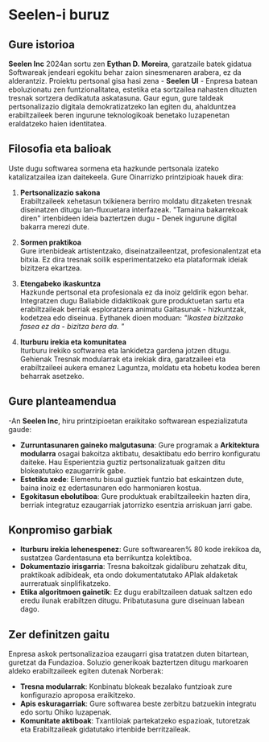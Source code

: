# Seelen-i buruz

## Gure istorioa

**Seelen Inc** 2024an sortu zen **Eythan D. Moreira**, garatzaile batek gidatua
Softwareak jendeari egokitu behar zaion sinesmenaren arabera, ez da alderantziz.
Proiektu pertsonal gisa hasi zena - **Seelen UI** - Enpresa batean eboluzionatu
zen funtzionalitatea, estetika eta sortzailea nahasten dituzten tresnak sortzera
dedikatuta askatasuna. Gaur egun, gure taldeak pertsonalizazio digitala
demokratizatzeko lan egiten du, ahalduntzea erabiltzaileek beren ingurune
teknologikoak benetako luzapenetan eraldatzeko haien identitatea.

## Filosofia eta balioak

Uste dugu softwarea sormena eta hazkunde pertsonala izateko katalizatzailea izan
daitekeela. Gure Oinarrizko printzipioak hauek dira:

1. **Pertsonalizazio sakona**\
   Erabiltzaileek xehetasun txikienera berriro moldatu ditzaketen tresnak
   diseinatzen ditugu lan-fluxuetara interfazeak. "Tamaina bakarrekoak diren"
   irtenbideen ideia baztertzen dugu \- Denek ingurune digital bakarra merezi
   dute.

2. **Sormen praktikoa**\
   Gure irtenbideak artistentzako, diseinatzaileentzat, profesionalentzat eta
   bitxia. Ez dira tresnak soilik esperimentatzeko eta plataformak ideiak
   bizitzera ekartzea.

3. **Etengabeko ikaskuntza**\
   Hazkunde pertsonal eta profesionala ez da inoiz geldirik egon behar.
   Integratzen dugu Baliabide didaktikoak gure produktuetan sartu eta
   erabiltzaileak berriak esploratzera animatu Gaitasunak - hizkuntzak, kodetzea
   edo diseinua. Eythanek dioen moduan: _"Ikastea bizitzako fasea ez da -
   bizitza bera da. "_

4. **Iturburu irekia eta komunitatea**\
   Iturburu irekiko softwarea eta lankidetza gardena jotzen ditugu. Gehienak
   Tresnak modularrak eta irekiak dira, garatzaileei eta erabiltzaileei aukera
   emanez Laguntza, moldatu eta hobetu kodea beren beharrak asetzeko.

## Gure planteamendua

-An **Seelen Inc**, hiru printzipioetan eraikitako softwarean espezializatuta
gaude:

- **Zurruntasunaren gaineko malgutasuna**: Gure programak a **Arkitektura
  modularra** osagai bakoitza aktibatu, desaktibatu edo berriro konfiguratu
  daiteke. Hau Esperientzia guztiz pertsonalizatuak gaitzen ditu blokeatutako
  ezaugarririk gabe.
- **Estetika xede**: Elementu bisual guztiek funtzio bat eskaintzen dute, baina
  inoiz ez edertasunaren edo harmoniaren kostua.
- **Egokitasun ebolutiboa**: Gure produktuak erabiltzaileekin hazten dira,
  berriak integratuz ezaugarriak jatorrizko esentzia arriskuan jarri gabe.

## Konpromiso garbiak

- **Iturburu irekia lehenespenez**: Gure softwarearen% 80 kode irekikoa da,
  sustatzea Gardentasuna eta berrikuntza kolektiboa.
- **Dokumentazio irisgarria**: Tresna bakoitzak gidaliburu zehatzak ditu,
  praktikoak adibideak, eta ondo dokumentatutako APIak aldaketak aurreratuak
  sinplifikatzeko.
- **Etika algoritmoen gainetik**: Ez dugu erabiltzaileen datuak saltzen edo
  eredu ilunak erabiltzen ditugu. Pribatutasuna gure diseinuan labean dago.

## Zer definitzen gaitu

Enpresa askok pertsonalizazioa ezaugarri gisa tratatzen duten bitartean,
guretzat da Fundazioa. Soluzio generikoak baztertzen ditugu markoaren aldeko
erabiltzaileek egiten dutenak Norberak:

- **Tresna modularrak**: Konbinatu blokeak bezalako funtzioak zure konfigurazio
  aproposa eraikitzeko.
- **Apis eskuragarriak**: Gure softwarea beste zerbitzu batzuekin integratu edo
  sortu Ohiko luzapenak.
- **Komunitate aktiboak**: Txantiloiak partekatzeko espazioak, tutoretzak eta
  Erabiltzaileak gidatutako irtenbide berritzaileak.
